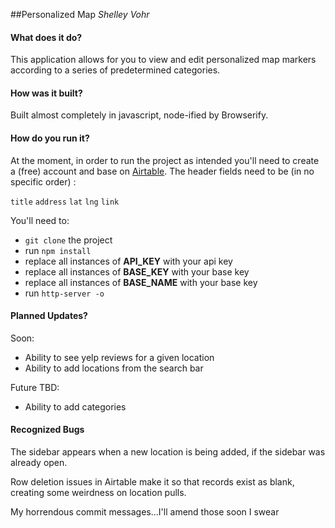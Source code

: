 ##Personalized Map
_Shelley Vohr_

#### What does it do?

This application allows for you to view and edit personalized map markers according to a series of predetermined categories.

#### How was it built?

Built almost completely in javascript, node-ified by Browserify.

#### **How do you run it?**

At the moment, in order to run the project as intended you'll need to create a (free) account and base on [Airtable](airtable.com).  The header fields need to be (in no specific order) :

`title` `address` `lat` `lng` `link`

You'll need to:
-  `git clone` the project
-  run `npm install`
-  replace all instances of **API_KEY** with your api key
- replace all instances of **BASE_KEY** with your base key
- replace all instances of **BASE_NAME** with your base key
-  run  `http-server -o`

#### **Planned Updates?**

Soon:
-  Ability to see yelp reviews for a given location
-  Ability to add locations from the search bar

Future TBD:
-  Ability to add categories


#### **Recognized Bugs**

The sidebar appears when a new location is being added, if the sidebar was already open.

Row deletion issues in Airtable make it so that records exist as blank, creating some weirdness on location pulls.

My horrendous commit messages...I'll amend those soon I swear 
